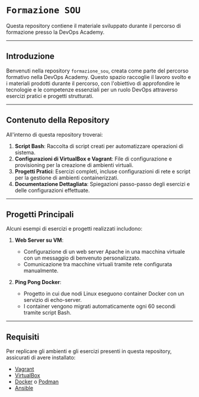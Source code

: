 # `Formazione SOU`

Questa repository contiene il materiale sviluppato durante il percorso di formazione presso la DevOps Academy.

---
## Introduzione

Benvenuti nella repository `formazione_sou`, creata come parte del percorso formativo nella DevOps Academy. Questo spazio raccoglie il lavoro svolto e i materiali prodotti durante il percorso, con l'obiettivo di approfondire le tecnologie e le competenze essenziali per un ruolo DevOps attraverso esercizi pratici e progetti strutturati.

---
## Contenuto della Repository

All'interno di questa repository troverai:

1. **Script Bash**: Raccolta di script creati per automatizzare operazioni di sistema.
2. **Configurazioni di VirtualBox e Vagrant**: File di configurazione e provisioning per la creazione di ambienti virtuali.
3. **Progetti Pratici**: Esercizi completi, incluse configurazioni di rete e script per la gestione di ambienti containerizzati.
4. **Documentazione Dettagliata**: Spiegazioni passo-passo degli esercizi e delle configurazioni effettuate.

---
## Progetti Principali

Alcuni esempi di esercizi e progetti realizzati includono:

1. **Web Server su VM**:

   - Configurazione di un web server Apache in una macchina virtuale con un messaggio di benvenuto personalizzato.
   - Comunicazione tra macchine virtuali tramite rete configurata manualmente.

2. **Ping Pong Docker**:

   - Progetto in cui due nodi Linux eseguono container Docker con un servizio di echo-server.
   - I container vengono migrati automaticamente ogni 60 secondi tramite script Bash.

---
## Requisiti

Per replicare gli ambienti e gli esercizi presenti in questa repository, assicurati di avere installato:

- [Vagrant](https://www.vagrantup.com/)
- [VirtualBox](https://www.virtualbox.org/)
- [Docker](https://www.docker.com/) o [Podman](https://podman.io/)
- [Ansible](https://www.ansible.com/)



